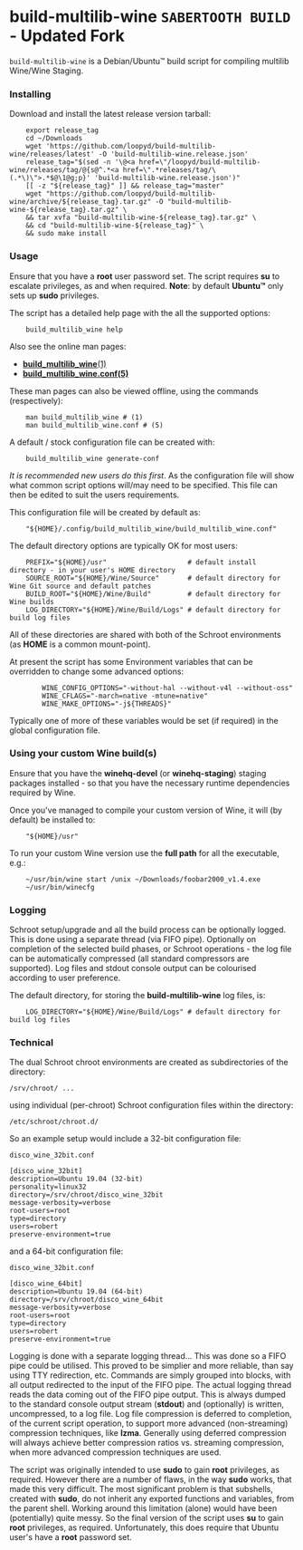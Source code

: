 # build-multilib-wine ``SABERTOOTH BUILD`` - Updated Fork

``build-multilib-wine`` is a Debian/Ubuntu™ build script for compiling multilib Wine/Wine Staging.

###  Installing

Download and install the latest release version tarball:
```
    export release_tag
    cd ~/Downloads
    wget 'https://github.com/loopyd/build-multilib-wine/releases/latest' -O 'build-multilib-wine.release.json'
    release_tag="$(sed -n '\@<a href=\"/loopyd/build-multilib-wine/releases/tag/@{s@^.*<a href=\".*releases/tag/\(.*\)\">.*$@\1@g;p}' 'build-multilib-wine.release.json')"
    [[ -z "${release_tag}" ]] && release_tag="master"
    wget "https://github.com/loopyd/build-multilib-wine/archive/${release_tag}.tar.gz" -O "build-multilib-wine-${release_tag}.tar.gz" \
    && tar xvfa "build-multilib-wine-${release_tag}.tar.gz" \
    && cd "build-multilib-wine-${release_tag}" \
    && sudo make install
```

###  Usage

Ensure that you have a **root** user password set.
The script requires **su** to escalate privileges, as and when required.
**Note**: by default **Ubuntu™** only sets up **sudo** privileges.

The script has a detailed help page with the all the supported options:
```
    build_multilib_wine help
```

Also see the online man pages:
 * [**build_multilib_wine**(1)](https://github.com/bobwya/build-multilib-wine/wiki/build_multilib_wine-(1)-:-man-page)
 * [**build_multilib_wine.conf(5)**](https://github.com/bobwya/build-multilib-wine/wiki/build_multilib_wine.conf(5)-:-man-page) 

These man pages can also be viewed offline, using the commands (respectively):
```
    man build_multilib_wine # (1)
    man build_multilib_wine.conf # (5)
```

A default / stock configuration file can be created with:
```
    build_multilib_wine generate-conf
```

*It is recommended new users do this first*. As the configuration file will show what common script options will/may need to be specified.
This file can then be edited to suit the users requirements.

This configuration file will be created by default as:
```
    "${HOME}/.config/build_multilib_wine/build_multilib_wine.conf"
```

The default directory options are typically OK for most users:
```
    PREFIX="${HOME}/usr"                    # default install directory - in your user's HOME directory
    SOURCE_ROOT="${HOME}/Wine/Source"       # default directory for Wine Git source and default patches
    BUILD_ROOT="${HOME}/Wine/Build"         # default directory for Wine builds
    LOG_DIRECTORY="${HOME}/Wine/Build/Logs" # default directory for build log files
```
All of these directories are shared with both of the Schroot environments (as **HOME** is a common mount-point).

At present the script has some Environment variables that can be overridden to change some advanced options:
```
        WINE_CONFIG_OPTIONS="-without-hal --without-v4l --without-oss"
        WINE_CFLAGS="-march=native -mtune=native"
        WINE_MAKE_OPTIONS="-j${THREADS}"
```
Typically one of more of these variables would be set (if required) in the global configuration file.

###  Using your custom Wine build(s)

Ensure that you have the **winehq-devel** (or **winehq-staging**) staging packages installed - so that
you have the necessary runtime dependencies required by Wine.

Once you've managed to compile your custom version of Wine, it will (by default) be installed to:
```
    "${HOME}/usr"
```
To run your custom Wine version use the **full path** for all the executable, e.g.:
```
    ~/usr/bin/wine start /unix ~/Downloads/foobar2000_v1.4.exe
    ~/usr/bin/winecfg
```


###  Logging

Schroot setup/upgrade and all the build process can be optionally logged. This is done using a separate thread (via FIFO pipe). Optionally on completion of the selected build phases, or Schroot operations - the log file can be automatically compressed (all standard compressors are supported). Log files and stdout console output can be colourised according to user preference.

The default directory, for storing the **build-multilib-wine** log files, is:
```
    LOG_DIRECTORY="${HOME}/Wine/Build/Logs" # default directory for build log files
```

###  Technical

The dual Schroot chroot environments are created as subdirectories of the directory:
```
/srv/chroot/ ...
```
using individual (per-chroot) Schroot configuration files within the directory:
```
/etc/schroot/chroot.d/
```
So an example setup would include a 32-bit configuration file:
```
disco_wine_32bit.conf

[disco_wine_32bit]
description=Ubuntu 19.04 (32-bit)
personality=linux32
directory=/srv/chroot/disco_wine_32bit
message-verbosity=verbose
root-users=root
type=directory
users=robert
preserve-environment=true
```
and a 64-bit configuration file:
```
disco_wine_32bit.conf

[disco_wine_64bit]
description=Ubuntu 19.04 (64-bit)
directory=/srv/chroot/disco_wine_64bit
message-verbosity=verbose
root-users=root
type=directory
users=robert
preserve-environment=true
```

Logging is done with a separate logging thread... This was done so a FIFO pipe could be utilised. This proved to be simplier and more reliable, than say using TTY redirection, etc. Commands are simply grouped into blocks, with all output redirected to the input of the FIFO pipe. The actual logging thread reads the data coming out of the FIFO pipe output. This is always dumped to the standard console output stream (**stdout**) and (optionally) is written, uncompressed, to a log file. Log file compression is deferred to completion, of the current script operation, to support more advanced (non-streaming) compression techniques, like **lzma**. Generally using deferred compression will always achieve better compression ratios vs. streaming compression, when more advanced compression techniques are used.

The script was originally intended to use **sudo** to gain **root** privileges, as required. However there are a number of flaws, in the way **sudo** works, that made this very difficult. The most significant problem is that subshells, created with **sudo**, do not inherit any exported functions and variables, from the parent shell. Working around this limitation (alone) would have been (potentially) quite messy. So the final version of the script uses **su** to gain **root** privileges, as required. Unfortunately, this does require that Ubuntu user's have a **root** password set.
